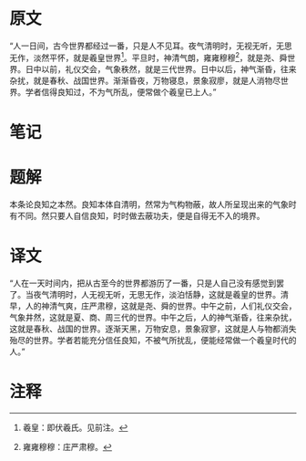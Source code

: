 # 原文
“人一日间，古今世界都经过一番，只是人不见耳。夜气清明时，无视无听，无思无作，淡然平怀，就是羲皇世界[^1]。平旦时，神清气朗，雍雍穆穆[^2]，就是尧、舜世界。日中以前，礼仪交会，气象秩然，就是三代世界。日中以后，神气渐昏，往来杂扰，就是春秋、战国世界。渐渐昏夜，万物寝息，景象寂廖，就是人消物尽世界。学者信得良知过，不为气所乱，便常做个羲皇已上人。”
# 笔记

# 题解
本条论良知之本然。良知本体自清明，然常为气构物蔽，故人所呈现出来的气象时有不同。然只要人自信良知，时时做去蔽功夫，便是自得无不入的境界。
# 译文
“人在一天时间内，把从古至今的世界都游历了一番，只是人自己没有感觉到罢了。当夜气清明时，人无视无听，无思无作，淡泊恬静，这就是羲皇的世界。清早，人的神清气爽，庄严肃穆，这就是尧、舜的世界。中午之前，人们礼仪交会，气象井然，这就是夏、商、周三代的世界。中午之后，人的神气渐昏，往来杂扰，这就是春秋、战国的世界。逐渐天黑，万物安息，景象寂寥，这就是人与物都消失殆尽的世界。学者若能充分信任良知，不被气所扰乱，便能经常做一个羲皇时代的人。”
# 注释

[^1]: 羲皇：即伏羲氏。见前注。
[^2]: 雍雍穆穆：庄严肃穆。